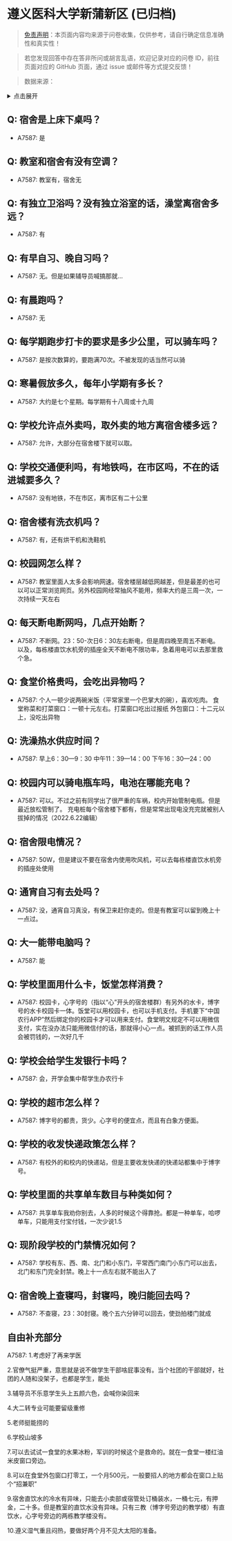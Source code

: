 # 遵义医科大学新蒲新区 (已归档)

> [免责声明](https://colleges.chat/#_3)：本页面内容均来源于问卷收集，仅供参考，请自行确定信息准确性和真实性！

> 若您发现回答中存在答非所问或胡言乱语，欢迎记录对应的问卷 ID，前往页面对应的 GitHub 页面，通过 issue 或邮件等方式提交反馈！

> 数据来源：

<details><summary>点击展开</summary>
<ul>
<li>A7587: 匿名 (2022 年 06 月)</li>
</ul>
</details>

## Q: 宿舍是上床下桌吗？

- A7587: 是

## Q: 教室和宿舍有没有空调？

- A7587: 教室有，宿舍无

## Q: 有独立卫浴吗？没有独立浴室的话，澡堂离宿舍多远？

- A7587: 有

## Q: 有早自习、晚自习吗？

- A7587: 无。但是如果辅导员喊搞那就…

## Q: 有晨跑吗？

- A7587: 无

## Q: 每学期跑步打卡的要求是多少公里，可以骑车吗？

- A7587: 是按次数算的，要跑满70次。不被发现的话当然可以骑

## Q: 寒暑假放多久，每年小学期有多长？

- A7587: 大约是七个星期。每学期有十八周或十九周

## Q: 学校允许点外卖吗，取外卖的地方离宿舍楼多远？

- A7587: 允许，大部分在宿舍楼下就可以取。

## Q: 学校交通便利吗，有地铁吗，在市区吗，不在的话进城要多久？

- A7587: 没有地铁，不在市区，离市区有二十公里

## Q: 宿舍楼有洗衣机吗？

- A7587: 有，还有烘干机和洗鞋机

## Q: 校园网怎么样？

- A7587: 教室里面人太多会影响网速。宿舍楼层越低网越差，但是最差的也可以可以正常浏览网页。另外校园网经常抽风不能用，频率大约是三周一次，一次持续一天左右

## Q: 每天断电断网吗，几点开始断？

- A7587: 不断网。23：50-次日6：30左右断电，但是周四晚至周五不断电。以及，每栋楼直饮水机旁的插座全天不断电不限功率，急着用电可以去那里救个急。

## Q: 食堂价格贵吗，会吃出异物吗？

- A7587: 个人一顿少说两碗米饭（平常家里一个巴掌大的碗），喜欢吃肉。
食堂称菜和打菜窗口：一顿十元左右。打菜窗口吃出过报纸
外包窗口：十二元以上，没吃出异物

## Q: 洗澡热水供应时间？

- A7587: 早上6：30—9：30
中午11：39—14：00
下午16：30—24：00

## Q: 校园内可以骑电瓶车吗，电池在哪能充电？

- A7587: 可以。不过之前有同学出了很严重的车祸，校内开始管制电瓶。但是最近放松管制了。
充电桩每个宿舍楼下都有，但是常常出现电没充完就被别人拔掉的情况（2022.6.22编辑）

## Q: 宿舍限电情况？

- A7587: 50W，但是建议不要在宿舍内使用吹风机，可以去每栋楼直饮水机旁的插座处使用

## Q: 通宵自习有去处吗？

- A7587: 没，通宵自习真没，有保卫来赶你走的。但是有教室可以留到晚上十一点过。

## Q: 大一能带电脑吗？

- A7587: 能

## Q: 学校里面用什么卡，饭堂怎样消费？

- A7587: 校园卡，心字号的（指以“心”开头的宿舍楼群）有另外的水卡，博字号的水卡校园卡一体。饭堂可以用校园卡，也可以手机支付。手机要下“中国农行APP”然后绑定你的校园卡才可以用来支付。食堂明文规定不可以用微信支付，实在没办法只能用微信付的话，那就得小心一点。被抓到的话工作人员会被罚钱的，一次好几千

## Q: 学校会给学生发银行卡吗？

- A7587: 会，开学会集中帮学生办农行卡

## Q: 学校的超市怎么样？

- A7587: 博字号的都贵，货少。心字号的便宜点，而且有白象方便面。

## Q: 学校的收发快递政策怎么样？

- A7587: 有校外的和校内的快递站，但是主要收发快递的快递站都集中于博字号。

## Q: 学校里面的共享单车数目与种类如何？

- A7587: 共享单车我劝你别去，人多的时候这个得靠抢。都是一种单车，哈啰单车，只能用支付宝付钱，一次少说1.5

## Q: 现阶段学校的门禁情况如何？

- A7587: 学校有东、西、南、北门和小东门，平常西门南门小东门可以出去，北门和东门完全封禁。晚上十一点左右就不能出入了

## Q: 宿舍晚上查寝吗，封寝吗，晚归能回去吗？

- A7587: 不查寝，23：30封寝。晚个五六分钟可以回去，使劲拍楼门就成

## 自由补充部分

A7587: 1.考虑好了再来学医

2.官僚气挺严重，意思就是说不做学生干部啥屁事没有。当个社团的干部就好，社团的人随和没架子，也都是学生，能处

3.辅导员不乐意学生头上五颜六色，会喊你染回来

4.大二转专业可能要留级重修

5.老师挺能捞的

6.学校山坡多

7.可以去试试一食堂的水果冰粉，军训的时候这个是救命的。就在一食堂一楼红油米皮窗口旁边。

8.可以在食堂外包窗口打零工，一个月500元，一般要招人的地方都会在窗口上贴个“招兼职”

9.宿舍直饮水的冷水有异味，只能去小卖部或宿管处订桶装水，一桶七元，有押金，二十多。但是教室的直饮水没有异味。只有三教（博字号旁边的教学楼）有直饮水，心字号旁边的两栋教学楼没有。

10.遵义湿气重且闷热，要做好两个月不见大太阳的准备。